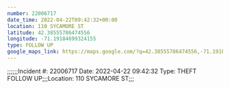 ```yaml
---
number: 22006717
date_time: 2022-04-22T09:42:32+00:00
location: 110 SYCAMORE ST
latitude: 42.38555786474556
longitude: -71.19184699324155
type: FOLLOW UP
google_maps_link: https://maps.google.com/?q=42.38555786474556,-71.19184699324155
---
```


;;;;;;Incident #: 22006717  Date: 2022-04-22 09:42:32   Type: THEFT FOLLOW UP;;;Location: 110 SYCAMORE ST;;;
